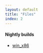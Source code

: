 ```yaml
---
layout: default
title: "Files"
index: 2
---
```


#### Nightly builds
- [win_x86](https://github.com/mrzapp/vongott/releases/download/nightly/vongott.zip)
